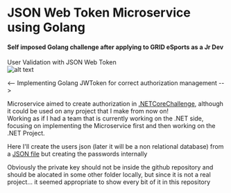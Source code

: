 # JSON Web Token Microservice using Golang
#### Self imposed Golang challenge after applying to GRID eSports as a Jr Dev

User Validation with JSON Web Token<br>
![alt text](https://github.com/SebastianRaiquenParisi/JWT-Golang-Microservice/blob/main/JWT-pm-login.png?raw=true)


<-- Implementing Golang JWToken for correct authorization management --><br>

Microservice aimed to create authorization in [.NETCoreChallenge](https://github.com/SebastianRaiquenParisi/.NETCoreChallenge), although it could be used on any project that I make from now on!<br>
Working as if I had a team that is currently working on the .NET side, focusing on implementing the Microservice first and then working on the .NET Project.


Here I'll create the users json (later it will be a non relational database) from a [JSON file](https://reqres.in/api/users) but creating the passwords internally


Obviously the private key should not be inside the github repository and should be alocated in some other folder locally, but since it is not a real project... it seemed appropriate to show every bit of it in this repository
